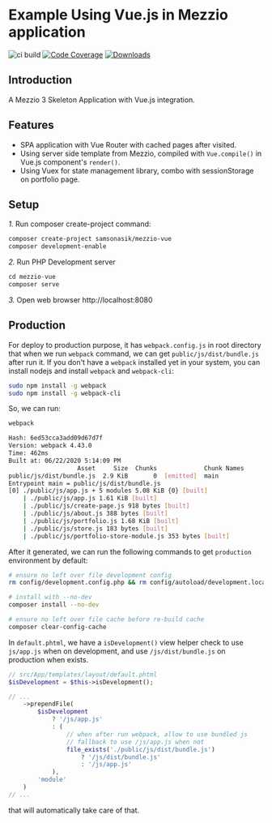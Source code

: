 # Example Using Vue.js in Mezzio application

![ci build](https://github.com/samsonasik/mezzio-vue/workflows/ci%20build/badge.svg)
[![Code Coverage](https://codecov.io/gh/samsonasik/mezzio-vue/branch/master/graph/badge.svg)](https://codecov.io/gh/samsonasik/mezzio-vue)
[![Downloads](https://poser.pugx.org/samsonasik/mezzio-vue/downloads)](https://packagist.org/packages/samsonasik/mezzio-vue)

Introduction
------------

A Mezzio 3 Skeleton Application with Vue.js integration.

Features
--------

- SPA application with Vue Router with cached pages after visited.
- Using server side template from Mezzio, compiled with `Vue.compile()` in Vue.js component's `render()`.
- Using Vuex for state management library, combo with sessionStorage on portfolio page.

## Setup

*1.* Run composer create-project command:

```bash
composer create-project samsonasik/mezzio-vue
composer development-enable
```

*2.* Run PHP Development server

```php
cd mezzio-vue
composer serve
```

*3.* Open web browser http://localhost:8080

## Production

For deploy to production purpose, it has `webpack.config.js` in root directory that when we run `webpack` command, we can get `public/js/dist/bundle.js` after run it. If you don't have a `webpack` installed yet in your system, you can install nodejs and install `webpack` and `webpack-cli`:

```bash
sudo npm install -g webpack
sudo npm install -g webpack-cli
```

So, we can run:

```bash
webpack

Hash: 6ed53cca3add09d67d7f
Version: webpack 4.43.0
Time: 462ms
Built at: 06/22/2020 5:14:09 PM
                   Asset     Size  Chunks             Chunk Names
public/js/dist/bundle.js  2.9 KiB       0  [emitted]  main
Entrypoint main = public/js/dist/bundle.js
[0] ./public/js/app.js + 5 modules 5.08 KiB {0} [built]
    | ./public/js/app.js 1.61 KiB [built]
    | ./public/js/create-page.js 918 bytes [built]
    | ./public/js/about.js 388 bytes [built]
    | ./public/js/portfolio.js 1.68 KiB [built]
    | ./public/js/store.js 183 bytes [built]
    | ./public/js/portfolio-store-module.js 353 bytes [built]
```

After it generated, we can run the following commands to get `production` environment by default:

```bash
# ensure no left over file development config
rm config/development.config.php && rm config/autoload/development.local.php

# install with --no-dev
composer install --no-dev

# ensure no left over file cache before re-build cache
composer clear-config-cache
```

In `default.phtml`, we have a `isDevelopment()` view helper check to use `js/app.js` when on development, and use `/js/dist/bundle.js` on production when exists.

```php
// src/App/templates/layout/default.phtml
$isDevelopment = $this->isDevelopment();

// ...
    ->prependFile(
        $isDevelopment
            ? '/js/app.js'
            : (
                // when after run webpack, allow to use bundled js
                // fallback to use /js/app.js when not
                file_exists('./public/js/dist/bundle.js')
                    ? '/js/dist/bundle.js'
                    : '/js/app.js'
            ),
        'module'
    )
// ...
```

that will automatically take care of that.